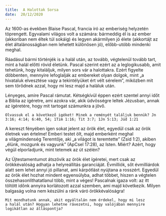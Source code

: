 ```yaml
---
title:  A Halottak Sorsa
date:  20/12/2020
---
```


Az 1600-as években Blaise Pascal, francia író az emberiség helyzetén töprengett. Egyvalami világos volt a számára: bármeddig él is az ember (akkoriban nem éltek túl sokáig) és legyen akármilyen jó élete (akkortájt az élet általánosságban nem lehetett különösen jó), előbb-utóbb mindenki meghal.

Ráadásul bármi történjék is a halál után, az tovább, végtelenül tovább tart, mint a halál előtti rövid életünk. Pascal szerint ezért az a leglogikusabb, amit tehetünk, hogy kitaláljuk, milyen sors vár a halottakra. Ezért figyelte döbbenten, mennyire lefoglalják az embereket olyan dolgok, mint „a hivataluk elvesztése vagy a tekintélyüket ért vélt sérelem”, miközben mit sem törődnek azzal, hogy mi lesz majd a haláluk után.

Lényeges, amire Pascal rámutat. Kétségkívül éppen ezért szentel annyi időt a Biblia az ígéretre, ami azokra vár, akik üdvösségre leltek Jézusban, annak az ígéretére, hogy mit tartogat számunkra a jövő.

`Olvassuk el a következő igéket! Minek a reményét találjuk bennük? Jn 3:16; 4:14; 6:40, 54; 1Tim 1:16; Tit 3:7; 1Jn 5:13; Júd 1:21`

A kereszt fényében igen sokat jelent az örök élet, egyedül csak az örök életnek van értelme! Emberi testet ölt, majd emberként meghal a világmindenség Teremtője, aki „a világot is teremtette” (Zsid 1:2), akiben „élünk, mozgunk és vagyunk” (ApCsel 17:28), az Isten. Miért? Azért, hogy végül elporladjunk, mint tetemek az út szélén?

Az Újtestamentumot átszövik az örök élet ígéretei, mert csak az örökkévalóság adhatja a helyreállítás garanciáját. Évmilliók, sőt évmilliárdok alatt sem lehet annyi jó pillanat, ami kárpótlást nyújtana a rosszért. Egyedül az örök élet hozhat mindent egyensúlyba, adhat többet, hiszen a végtelen összehasonlíthatatlanul több, mint a véges! Pascalnak igaza volt: az itt töltött időnk annyira korlátozott azzal szemben, ami majd következik. Milyen balgaság volna nem készülni a ránk váró örökkévalóságra!

`Mit mondhatunk annak, akit egyáltalán nem érdekel, hogy mi lesz a halál után? Hogyan lehetne rávezetni, hogy valójában mennyire logikátlan az álláspontja?`